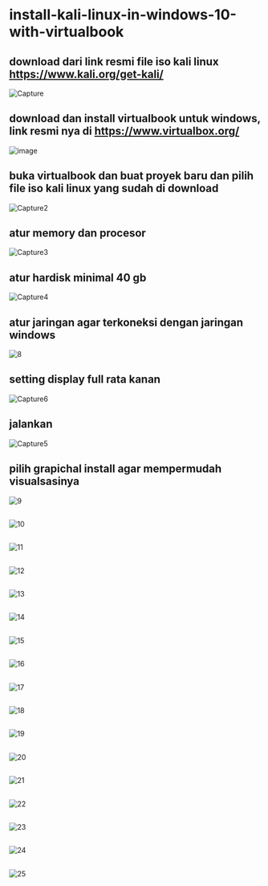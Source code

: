 # install-kali-linux-in-windows-10-with-virtualbook
## download dari link resmi file iso kali linux https://www.kali.org/get-kali/
![Capture](https://github.com/user-attachments/assets/7835ae52-7130-4e92-a1c6-ca9e44a19e2c)
## download dan install virtualbook untuk windows, link resmi nya di https://www.virtualbox.org/
![image](https://github.com/user-attachments/assets/c5ad6a88-b26f-4175-8f96-c43f7fc3a686)
## buka virtualbook dan buat proyek baru dan pilih file iso kali linux yang sudah di download 
![Capture2](https://github.com/user-attachments/assets/e3246bed-7df7-4309-ab6c-ce86e9e5ef86)
## atur memory dan procesor
![Capture3](https://github.com/user-attachments/assets/8de0f809-4b97-4ed5-ab16-74429837dafb)
## atur hardisk minimal 40 gb
![Capture4](https://github.com/user-attachments/assets/4e340e1d-a349-4fa0-8649-9af7b9184d4d)
## atur jaringan agar terkoneksi dengan jaringan windows 
![8](https://github.com/user-attachments/assets/a7835274-2743-4b47-bfac-e6d3ea6dd6ce)
## setting display full rata kanan 
![Capture6](https://github.com/user-attachments/assets/b099084e-1758-4324-9124-8e21a5be0700)
## jalankan
![Capture5](https://github.com/user-attachments/assets/582017ed-75b8-4e8b-9db4-b43f303e1cd1)
## pilih grapichal install agar mempermudah visualsasinya 
![9](https://github.com/user-attachments/assets/ed0a5ed0-931a-4308-a29b-7820b2e58b4f)
## 
![10](https://github.com/user-attachments/assets/192f0c03-0692-4fb0-9ca8-2bd7f92f0628)
##
![11](https://github.com/user-attachments/assets/22211011-38b1-4a3b-afaa-50c690615fc4)
##
![12](https://github.com/user-attachments/assets/dddbd70b-777b-480b-854f-52f339adf535)
##
![13](https://github.com/user-attachments/assets/5a30cd83-7470-47c3-a1f7-c5d81d5c992b)
##
![14](https://github.com/user-attachments/assets/2267f71b-4953-4f9e-af74-9d80ebc39835)
##
![15](https://github.com/user-attachments/assets/1f589b58-743d-48a4-83bf-fc13734ae45e)
##
![16](https://github.com/user-attachments/assets/193fe2c6-1d4a-4004-af4a-7813788956b1)
##
![17](https://github.com/user-attachments/assets/6513f16c-44d1-4c8a-9e4d-3e2b10cd3956)
##
![18](https://github.com/user-attachments/assets/c8bd9b87-2c46-4f7f-b9c0-92eea3558588)
##
![19](https://github.com/user-attachments/assets/7bef54e7-a754-4556-9812-3ba5e349f885)
##
![20](https://github.com/user-attachments/assets/2c1f988a-5f59-4fa2-b816-0a51f9b462e9)
##
![21](https://github.com/user-attachments/assets/1ff582fb-f587-45a2-891f-5af581d1de90)
##
![22](https://github.com/user-attachments/assets/274c1d37-3204-40ec-8f00-fadae0d6d41e)
##
![23](https://github.com/user-attachments/assets/a858a613-fd95-43b7-856a-b275b0e4c657)
##
![24](https://github.com/user-attachments/assets/02f97955-1547-45b1-af05-e4550ce27124)
##
![25](https://github.com/user-attachments/assets/33a785e3-bc91-439f-ae9a-e3e806eb3bad)
##























